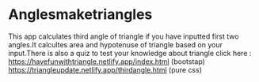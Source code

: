 # Anglesmaketriangles
This app calculates third angle of triangle if you have inputted first two angles.It calcultes area and hypotenuse of triangle based on your input.There is also a quiz to test your knowledge about triangle
click here : https://havefunwithtriangle.netlify.app/index.html (bootstap)
https://triangleupdate.netlify.app/thirdangle.html (pure css)
